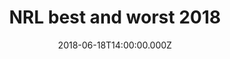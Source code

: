 ---
bylines: "Martin Banks"
capi: ""
date: "2018-06-18T14:00:00.000Z"
description: ""
preview: "https://d2n6ofw4o746cn.cloudfront.net/T3Interactives/2018/0619-nrl-best-buys/_BUILD/PROD/preview.html"
slug: "nrl-best-and-worst-2018"
tech: "vanilla js"
thumb: ""
title: "NRL best and worst 2018"
---